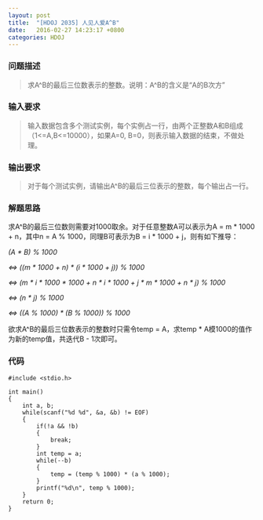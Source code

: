 ```yaml
---
layout: post
title:  "[HDOJ 2035] 人见人爱A^B"
date:   2016-02-27 14:23:17 +0800
categories: HDOJ
---
```

### __问题描述__
> 求A^B的最后三位数表示的整数。说明：A^B的含义是“A的B次方”

### __输入要求__
> 输入数据包含多个测试实例，每个实例占一行，由两个正整数A和B组成（1<=A,B<=10000），如果A=0, B=0，则表示输入数据的结束，不做处理。

### __输出要求__
> 对于每个测试实例，请输出A^B的最后三位表示的整数，每个输出占一行。

### __解题思路__
求A^B的最后三位数则需要对1000取余。对于任意整数A可以表示为A = m * 1000 + n，其中n = A % 1000，同理B可表示为B = i * 1000 + j，则有如下推导：

*(A * B) % 1000*

*<=> ((m * 1000 + n) * (i * 1000 + j)) % 1000*

*<=> (m * i * 1000 * 1000 + n * i * 1000 + j * m * 1000 + n * j) % 1000*

*<=> (n * j) % 1000*

*<=> ((A % 1000) * (B % 1000)) % 1000*

欲求A^B的最后三位数表示的整数时只需令temp = A，求temp * A模1000的值作为新的temp值，共迭代B - 1次即可。

### __代码__
	#include <stdio.h>

	int main()
	{
	    int a, b;
	    while(scanf("%d %d", &a, &b) != EOF)
	    {
	        if(!a && !b)
	        {
	            break;
	        }
	        int temp = a;
	        while(--b)
	        {
	            temp = (temp % 1000) * (a % 1000);
	        }
	        printf("%d\n", temp % 1000);
	    }
	    return 0;
	}